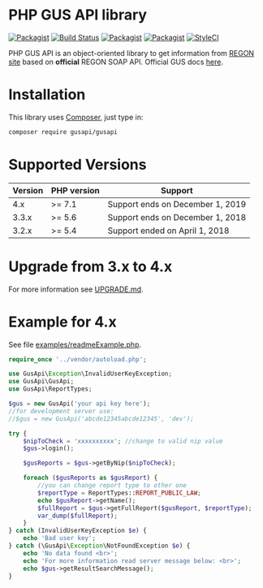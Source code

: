 PHP GUS API library
===================
[![Packagist](https://img.shields.io/packagist/l/gusapi/gusapi.svg)](https://packagist.org/packages/gusapi/gusapi)
[![Build Status](https://travis-ci.org/johnzuk/GusApi.svg?branch=master)](https://travis-ci.org/johnzuk/GusApi)
[![Packagist](https://img.shields.io/packagist/v/gusapi/gusapi.svg)](https://packagist.org/packages/gusapi/gusapi)
[![Packagist](https://img.shields.io/packagist/dt/gusapi/gusapi.svg)](https://packagist.org/packages/gusapi/gusapi)
[![StyleCI](https://styleci.io/repos/30836493/shield?branch=master)](https://styleci.io/repos/30836493)

PHP GUS API is an object-oriented library to get information from [REGON site](https://wyszukiwarkaregon.stat.gov.pl/wsBIR/UslugaBIRzewnPubl.svc) based on **official** REGON SOAP API.
Official GUS docs [here](http://bip.stat.gov.pl/dzialalnosc-statystyki-publicznej/rejestr-regon/interfejsyapi/jak-skorzystac-informacja-dla-podmiotow-komercyjnych/).

Installation
======================
This library uses [Composer](https://packagist.org/packages/gusapi/gusapi), just type in:
```bash
composer require gusapi/gusapi
```

Supported Versions
==================
|Version|PHP version |Support                           |
|-------|------------|----------------------------------|
|4.x    | >= 7.1     | Support ends on December 1, 2019 |
|3.3.x  | >= 5.6     | Support ends on December 1, 2018 |
|3.2.x  | >= 5.4     | Support ended on April 1, 2018   |


Upgrade from 3.x to 4.x
=========================
For more information see [UPGRADE.md](UPGRADE.md).


Example for 4.x
======================
See file [examples/readmeExample.php](examples/readmeExample.php).

```php
require_once '../vendor/autoload.php';

use GusApi\Exception\InvalidUserKeyException;
use GusApi\GusApi;
use GusApi\ReportTypes;

$gus = new GusApi('your api key here');
//for development server use:
//$gus = new GusApi('abcde12345abcde12345', 'dev');

try {
    $nipToCheck = 'xxxxxxxxxx'; //change to valid nip value
    $gus->login();

    $gusReports = $gus->getByNip($nipToCheck);

    foreach ($gusReports as $gusReport) {
        //you can change report type to other one
        $reportType = ReportTypes::REPORT_PUBLIC_LAW;
        echo $gusReport->getName();
        $fullReport = $gus->getFullReport($gusReport, $reportType);
        var_dump($fullReport);
    }
} catch (InvalidUserKeyException $e) {
    echo 'Bad user key';
} catch (\GusApi\Exception\NotFoundException $e) {
    echo 'No data found <br>';
    echo 'For more information read server message below: <br>';
    echo $gus->getResultSearchMessage();
}

```


